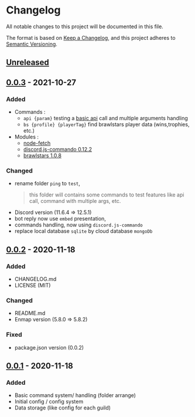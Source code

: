 # Changelog

All notable changes to this project will be documented in this file.

The format is based on [Keep a Changelog](https://keepachangelog.com/en/1.0.0/),
and this project adheres to [Semantic Versioning](https://semver.org/spec/v2.0.0.html).

## [Unreleased]

## [0.0.3] - 2021-10-27

### Added

- Commands :
    - `api {param}` testing a [basic api](https://jsonplaceholder.typicode.com/todos/1) call and multiple arguments handling
    - `bs {profile} {playerTag}` find brawlstars player data (wins,trophies, etc.)
- Modules :
    - [node-fetch](https://www.npmjs.com/package/node-fetch)
    - [discord.js-commando 0.12.2](https://www.npmjs.com/package/discord.js-commando)
    - [brawlstars 1.0.8](https://www.npmjs.com/package/brawlstars.js)

### Changed

- rename folder `ping` to `test`, 
    > this folder will contains some commands to test features like api call, command with multiple args, etc.
- Discord version (11.6.4 => 12.5.1)
- bot reply now use `embed` presentation,
- commands handling, now  using `discord.js-commando`
- replace local database `sqlite` by cloud database `mongoDb`

## [0.0.2] - 2020-11-18

### Added

- CHANGELOG.md
- LICENSE (MIT)

### Changed

- README.md
- Enmap version (5.8.0 => 5.8.2)

### Fixed

- package.json version (0.0.2)

## [0.0.1] - 2020-11-18

### Added

- Basic command system/ handling (folder arrange)
- Initial config / config system
- Data storage (like config for each guild)


[unreleased]: https://github.com/Vydro/RisiBot/releases/tag/v0.0.3...HEAD
[0.0.1]: https://github.com/Vydro/RisiBot/releases/tag/v0.0.1
[0.0.2]: https://github.com/Vydro/RisiBot/releases/tag/v0.0.2
[0.0.3]: https://github.com/Vydro/RisiBot/releases/tag/v0.0.3
